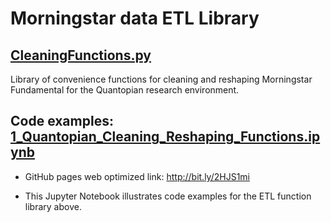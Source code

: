 # Morningstar data ETL Library 
## [CleaningFunctions.py](https://github.com/bingson/QuantopianCleaning/blob/master/CleaningFunctions.py)

Library of convenience functions for cleaning and reshaping Morningstar 
Fundamental for the Quantopian research environment.

## Code examples: [1_Quantopian_Cleaning_Reshaping_Functions.ipynb](https://github.com/bingson/QuantopianCleaning/blob/master/1_Quantopian_Cleaning_Reshaping_Functions.ipynb)

* GitHub pages web optimized link: http://bit.ly/2HJS1mi

* This Jupyter Notebook illustrates code examples for the ETL function library above.

